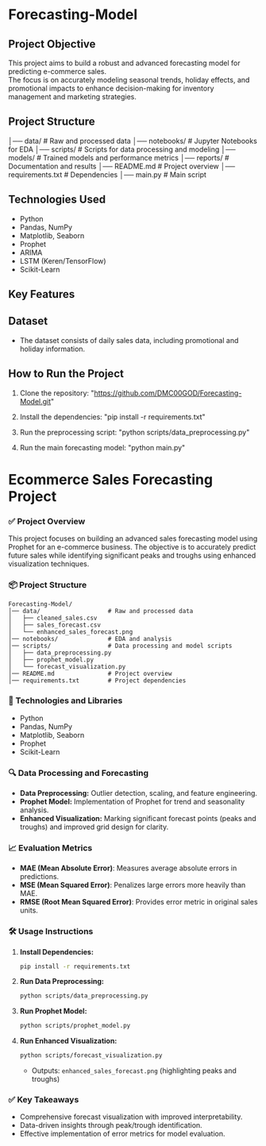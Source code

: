 # Forecasting-Model

## Project Objective

This project aims to build a robust and advanced forecasting model for predicting e-commerce sales.  
The focus is on accurately modeling seasonal trends, holiday effects, and promotional impacts to enhance decision-making for inventory management and marketing strategies.

## Project Structure

│── data/ # Raw and processed data
│── notebooks/ # Jupyter Notebooks for EDA
│── scripts/ # Scripts for data processing and modeling
│── models/ # Trained models and performance metrics
│── reports/ # Documentation and results
│── README.md # Project overview
│── requirements.txt # Dependencies
│── main.py # Main script


## Technologies Used

- Python
- Pandas, NumPy
- Matplotlib, Seaborn
- Prophet
- ARIMA
- LSTM (Keren/TensorFlow)
- Scikit-Learn

## Key Features



##  Dataset
- The dataset consists of daily sales data, including promotional and holiday information.

##  How to Run the Project

1. Clone the repository:  "https://github.com/DMC00GOD/Forecasting-Model.git"

2. Install the dependencies: "pip install -r requirements.txt"

3. Run the preprocessing script: "python scripts/data_preprocessing.py"

4. Run the main forecasting model: "python main.py"

# Ecommerce Sales Forecasting Project

### ✅ Project Overview
This project focuses on building an advanced sales forecasting model using Prophet for an e-commerce business. The objective is to accurately predict future sales while identifying significant peaks and troughs using enhanced visualization techniques.

### 📦 Project Structure
```
Forecasting-Model/
│── data/                   # Raw and processed data
│   ├── cleaned_sales.csv
│   ├── sales_forecast.csv
│   └── enhanced_sales_forecast.png
│── notebooks/              # EDA and analysis
│── scripts/                # Data processing and model scripts
│   ├── data_preprocessing.py
│   ├── prophet_model.py
│   └── forecast_visualization.py
│── README.md               # Project overview
│── requirements.txt        # Project dependencies
```

### 🚀 Technologies and Libraries
- Python
- Pandas, NumPy
- Matplotlib, Seaborn
- Prophet
- Scikit-Learn

### 🔍 Data Processing and Forecasting
- **Data Preprocessing:** Outlier detection, scaling, and feature engineering.
- **Prophet Model:** Implementation of Prophet for trend and seasonality analysis.
- **Enhanced Visualization:** Marking significant forecast points (peaks and troughs) and improved grid design for clarity.

### 📈 Evaluation Metrics
- **MAE (Mean Absolute Error)**: Measures average absolute errors in predictions.
- **MSE (Mean Squared Error)**: Penalizes large errors more heavily than MAE.
- **RMSE (Root Mean Squared Error)**: Provides error metric in original sales units.

### 🛠️ Usage Instructions
1. **Install Dependencies:**
   ```bash
   pip install -r requirements.txt
   ```

2. **Run Data Preprocessing:**
   ```bash
   python scripts/data_preprocessing.py
   ```

3. **Run Prophet Model:**
   ```bash
   python scripts/prophet_model.py
   ```

4. **Run Enhanced Visualization:**
   ```bash
   python scripts/forecast_visualization.py
   ```
   - Outputs: `enhanced_sales_forecast.png` (highlighting peaks and troughs)

### ✅ Key Takeaways
- Comprehensive forecast visualization with improved interpretability.
- Data-driven insights through peak/trough identification.
- Effective implementation of error metrics for model evaluation.
